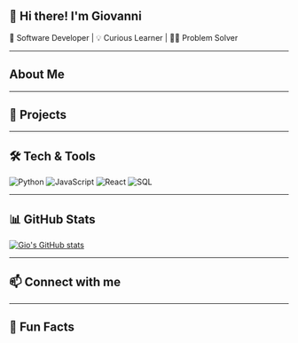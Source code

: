 ## 👋 Hi there! I'm Giovanni
🚀 Software Developer | 💡 Curious Learner | 🧑‍💻 Problem Solver

---

## About Me


---

## 🚀 Projects


---

## 🛠️ Tech & Tools
![Python](https://img.shields.io/badge/Python-3776AB?style=flat&logo=python&logoColor=white)
![JavaScript](https://img.shields.io/badge/JavaScript-F7DF1E?style=flat&logo=javascript&logoColor=black)
![React](https://img.shields.io/badge/React-61DAFB?style=flat&logo=react&logoColor=black)
![SQL](https://img.shields.io/badge/SQL-005C84?style=flat&logo=postgresql&logoColor=white)

---

## 📊 GitHub Stats
[![Gio's GitHub stats](https://github-readme-stats.vercel.app/api?username=PrisMuh)](https://github.com/PrisMuh/github-readme-stats)

---

## 📫 Connect with me


---

## 🎵 Fun Facts


